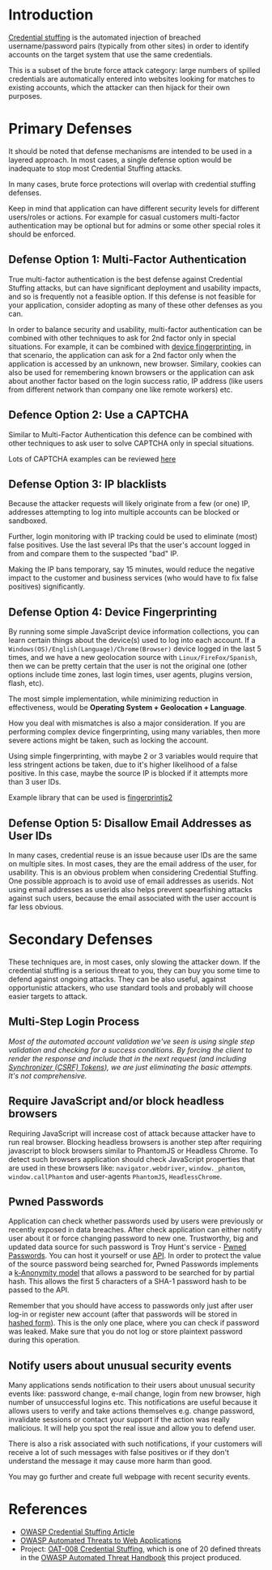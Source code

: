 # Introduction

[Credential stuffing](https://www.owasp.org/index.php/Credential_stuffing) is the automated injection of breached username/password pairs (typically from other sites) in order to identify accounts on the target system that use the same credentials. 

This is a subset of the brute force attack category: large numbers of spilled credentials are automatically entered into websites looking for matches to existing accounts, which the attacker can then hijack for their own purposes.

# Primary Defenses

It should be noted that defense mechanisms are intended to be used in a layered approach. In most cases, a single defense option would be inadequate to stop most Credential Stuffing attacks.

In many cases, brute force protections will overlap with credential stuffing defenses.

Keep in mind that application can have different security levels for different users/roles or actions. For example for casual customers multi-factor authentication may be optional but for admins or some other special roles it should be enforced.

## Defense Option 1: Multi-Factor Authentication

True multi-factor authentication is the best defense against Credential Stuffing attacks, but can have significant deployment and usability impacts, and so is frequently not a feasible option. If this defense is not feasible for your application, consider adopting as many of these other defenses as you can.

In order to balance security and usability, multi-factor authentication can be combined with other techniques to ask for 2nd factor only in special situations. For example, it can be combined with [device fingerprinting](cheatsheets/Credential_Stuffing_Prevention_Cheat_Sheet.md#defense-option-4-device-fingerprinting), in that scenario, the application can ask for a 2nd factor only when the application is accessed by an unknown, new browser. Similary, cookies can also be used for remembering known browsers or the application can ask about another factor based on the login success ratio, IP address (like users from different network than company one like remote workers) etc.

## Defence Option 2: Use a CAPTCHA

Similar to Multi-Factor Authentication this defence can be combined with other techniques to ask user to solve CAPTCHA only in special situations. 

Lots of CAPTCHA examples can be reviewed [here](https://www.whoishostingthis.com/resources/captcha/)

## Defense Option 3: IP blacklists

Because the attacker requests will likely originate from a few (or one) IP, addresses attempting to log into multiple accounts can be blocked or sandboxed.

Further, login monitoring with IP tracking could be used to eliminate (most) false positives. Use the last several IPs that the user's account logged in from and compare them to the suspected "bad" IP.

Making the IP bans temporary, say 15 minutes, would reduce the negative impact to the customer and business services (who would have to fix false positives) significantly.

## Defense Option 4: Device Fingerprinting

By running some simple JavaScript device information collections, you can learn certain things about the device(s) used to log into each account. If a `Windows(OS)/English(Language)/Chrome(Browser)` device logged in the last 5 times, and we have a new geolocation source with `Linux/FireFox/Spanish`, then we can be pretty certain that the user is not the original one (other options include time zones, last login times, user agents, plugins version, flash, etc).

The most simple implementation, while minimizing reduction in effectiveness, would be **Operating System + Geolocation + Language**.

How you deal with mismatches is also a major consideration. If you are performing complex device fingerprinting, using many variables, then more severe actions might be taken, such as locking the account.

Using simple fingerprinting, with maybe 2 or 3 variables would require that less stringent actions be taken, due to it's higher likelihood of a false positive. In this case, maybe the source IP is blocked if it attempts more than 3 user IDs.

Example library that can be used is [fingerprintjs2](https://github.com/Valve/fingerprintjs2)

## Defense Option 5: Disallow Email Addresses as User IDs

In many cases, credential reuse is an issue because user IDs are the same on multiple sites. In most cases, they are the email address of the user, for usability. This is an obvious problem when considering Credential Stuffing. One possible approach is to avoid use of email addresses as userids. Not using email addresses as userids also helps prevent spearfishing attacks against such users, because the email associated with the user account is far less obvious.

# Secondary Defenses

These techniques are, in most cases, only slowing the attacker down. If the credential stuffing is a serious threat to you, they can buy you some time to defend against ongoing attacks. They can be also useful, against opportunistic attackers, who use standard tools and probably will choose easier targets to attack.

## Multi-Step Login Process

*Most of the automated account validation we've seen is using single step validation and checking for a success conditions. By forcing the client to render the response and include that in the next request (and including [Synchronizer (CSRF) Tokens](Cross-Site_Request_Forgery_Prevention_Cheat_Sheet.md)), we are just eliminating the basic attempts. It's not comprehensive.*

## Require JavaScript and/or block headless browsers

Requiring JavaScript will increase cost of attack because attacker have to run real browser.
Blocking headless browsers is another step after requiring javascript to block browsers similar to PhantomJS or Headless Chrome. To detect such browsers application should check JavaScript properties that are used in these browsers like:
`navigator.webdriver`, `window._phantom`, `window.callPhantom` and user-agents `PhantomJS`, `HeadlessChrome`.

## Pwned Passwords

Application can check whether passwords used by users were previously or recently exposed in data breaches. After check application can either notify user about it or force changing password to new one. Trustworthy, big and updated data source for such password is Troy Hunt's service - [Pwned Passwords](https://haveibeenpwned.com/Passwords). You can host it yourself or use [API](https://haveibeenpwned.com/API/v2#PwnedPasswords). 
In order to protect the value of the source password being searched for, Pwned Passwords implements a [k-Anonymity model](https://en.wikipedia.org/wiki/K-anonymity) that allows a password to be searched for by partial hash. This allows the first 5 characters of a SHA-1 password hash to be passed to the API.

Remember that you should have access to passwords only just after user log-in or register new account (after that passwords will be stored in [hashed form](cheatsheets/Password_Storage_Cheat_Sheet.md#leverage-an-adaptive-one-way-function)). This is the only one place, where you can check if password was leaked. Make sure that you do not log or store plaintext password during this operation.

## Notify users about unusual security events 

Many applications sends notification to their users about unusual security events like: password change, e-mail change, login from new browser, high number of unsuccessful logins etc. This notifications are useful because it allows users to verify and take actions themselves e.g. change password, invalidate sessions or contact your support if the action was really malicious. It will help you spot the real issue and allow you to defend user.

There is also a risk associated with such notifications, if your customers will receive a lot of such messages with false positives or if they don't understand the message it may cause more harm than good.

You may go further and create full webpage with recent security events.

# References

- [OWASP Credential Stuffing Article](https://www.owasp.org/index.php/Credential_stuffing)
- [OWASP Automated Threats to Web Applications](https://www.owasp.org/index.php/OWASP_Automated_Threats_to_Web_Applications)
- Project: [OAT-008 Credential Stuffing](https://www.owasp.org/index.php/OAT-008_Credential_Stuffing), which is one of 20 defined threats in the [OWASP Automated Threat Handbook](https://www.owasp.org/index.php/File:Automated-threat-handbook.pdf) this project produced.